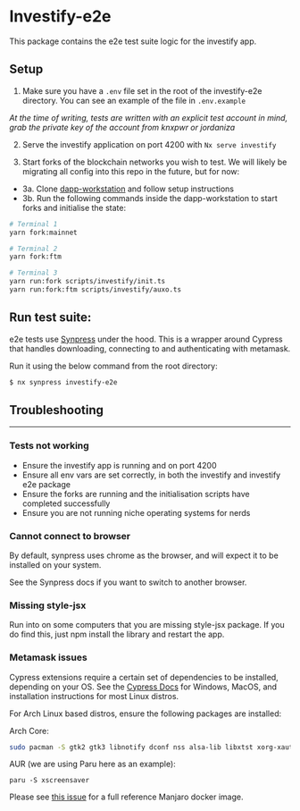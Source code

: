 # Investify-e2e

This package contains the e2e test suite logic for the investify app.

## Setup

1. Make sure you have a `.env` file set in the root of the investify-e2e directory. You can see an example of the file in `.env.example`

_At the time of writing, tests are written with an explicit test account in mind, grab the private key of the account from knxpwr or jordaniza_

2. Serve the investify application on port 4200 with `Nx serve investify`

3. Start forks of the blockchain networks you wish to test. We will likely be migrating all config into this repo in the future, but for now:

- 3a. Clone [dapp-workstation](https://github.com/pie-dao/dapp-workstation) and follow setup instructions
- 3b. Run the following commands inside the dapp-workstation to start forks and initialise the state:

```sh
# Terminal 1
yarn fork:mainnet

# Terminal 2
yarn fork:ftm

# Terminal 3
yarn run:fork scripts/investify/init.ts
yarn run:fork:ftm scripts/investify/auxo.ts

```

## Run test suite:

e2e tests use [Synpress](https://github.com/Synthetixio/synpress) under the hood. This is a wrapper around Cypress that handles downloading, connecting to and authenticating with metamask.

Run it using the below command from the root directory:

```sh
$ nx synpress investify-e2e
```

## Troubleshooting

---

### Tests not working

- Ensure the investify app is running and on port 4200
- Ensure all env vars are set correctly, in both the investify and investify e2e package
- Ensure the forks are running and the initialisation scripts have completed successfully
- Ensure you are not running niche operating systems for nerds

### Cannot connect to browser

By default, synpress uses chrome as the browser, and will expect it to be installed on your system.

See the Synpress docs if you want to switch to another browser.

### Missing style-jsx

Run into on some computers that you are missing style-jsx package. If you do find this, just npm install the library and restart the app.

### Metamask issues

Cypress extensions require a certain set of dependencies to be installed, depending on your OS. See the [Cypress Docs](https://docs.cypress.io/guides/getting-started/installing-cypress#System-requirements) for Windows, MacOS, and installation instructions for most Linux distros.

For Arch Linux based distros, ensure the following packages are installed:

Arch Core:

```sh
sudo pacman -S gtk2 gtk3 libnotify dconf nss alsa-lib libxtst xorg-xauth unzip
```

AUR (we are using Paru here as an example):

```
paru -S xscreensaver
```

Please see [this issue](https://github.com/cypress-io/cypress-docker-images/issues/378) for a full reference Manjaro docker image.

